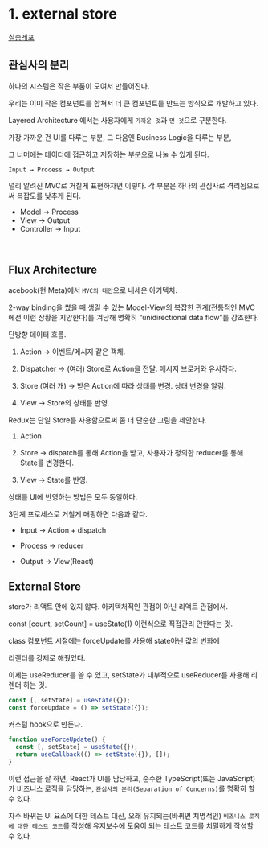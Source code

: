 # 1. external store

[실습레포](https://github.com/heyho00/external-store/tree/external-store)

## 관심사의 분리

하나의 시스템은 작은 부품이 모여서 만들어진다.

우리는 이미 작은 컴포넌트를 합쳐서 더 큰 컴포넌트를 만드는 방식으로 개발하고 있다.

Layered Architecture 에서는 사용자에게 `가까운 것`과 `먼 것`으로 구분한다.

가장 가까운 건 UI를 다루는 부분, 그 다음엔 Business Logic을 다루는 부분,

그 너머에는 데이터에 접근하고 저장하는 부분으로 나눌 수 있게 된다.

`Input → Process → Output`

널리 알려진 MVC로 거칠게 표현하자면 이렇다. 각 부분은 하나의 관심사로 격리됨으로써 복잡도를 낮추게 된다.

- Model → Process
- View → Output
- Controller → Input

<br>

## Flux Architecture

acebook(현 Meta)에서 `MVC의 대안`으로 내세운 아키텍처.

2-way binding을 썼을 때 생길 수 있는 Model-View의 복잡한 관계(전통적인 MVC에선 이런 상황을 지양한다)를 겨냥해 명확히 “unidirectional data flow”를 강조한다.

단방향 데이터 흐름.

1. Action → 이벤트/메시지 같은 객체.

2. Dispatcher → (여러) Store로 Action을 전달. 메시지 브로커와 유사하다.

3. Store (여러 개) → 받은 Action에 따라 상태를 변경. 상태 변경을 알림.

4. View → Store의 상태를 반영.

Redux는 단일 Store를 사용함으로써 좀 더 단순한 그림을 제안한다.

1. Action

2. Store → dispatch를 통해 Action을 받고, 사용자가 정의한 reducer를 통해 State를 변경한다.

3. View → State를 반영.

상태를 UI에 반영하는 방법은 모두 동일하다.

3단계 프로세스로 거칠게 매핑하면 다음과 같다.

- Input → Action + dispatch

- Process → reducer

- Output → View(React)

## External Store

store가 리액트 안에 있지 않다.
아키텍처적인 관점이 아닌 리액트 관점에서.

const [count, setCount] = useState(1) 이런식으로 직접관리 안한다는 것.

class 컴포넌트 시절에는 forceUpdate를 사용해 state아닌 값의 변화에

리렌더를 강제로 해줬었다.

이제는 useReducer를 쓸 수 있고, setState가 내부적으로 useReducer를 사용해 리렌더 하는 것.

```js
const [, setState] = useState({});
const forceUpdate = () => setState({});
```

커스텀 hook으로 만든다.

```js
function useForceUpdate() {
  const [, setState] = useState({});
  return useCallback(() => setState({}), []);
}
```

이런 접근을 잘 하면, React가 UI를 담당하고, 순수한 TypeScript(또는 JavaScript)가 비즈니스 로직을 담당하는, `관심사의 분리(Separation of Concerns)`를 명확히 할 수 있다.

자주 바뀌는 UI 요소에 대한 테스트 대신, 오래 유지되는(바뀌면 치명적인) `비즈니스 로직에 대한 테스트 코드`를 작성해 유지보수에 도움이 되는 테스트 코드를 치밀하게 작성할 수 있다.
